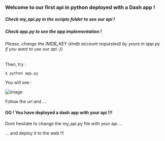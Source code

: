 ### Welcome to our first api in python deployed with a Dash app !

##### Check my_api.py in the scripts folder to see our api !

##### Check app.py to see the app implementation ! 

###### Please, change the IMDB_KEY (imdb account requested) by yours in app.py if you want to use our api :))

Then, try :
```
$ python app.py
```

You will see :

![image](https://user-images.githubusercontent.com/119404054/205507975-9faa8965-ec58-41e5-a186-ff17bb1ad20b.png)

Follow the url and ...

#### GG ! You have deployed a dash app with your api !!!


Dont hesitate to change the my_api.py file with your api ...

... and deploy it to the web !!!
